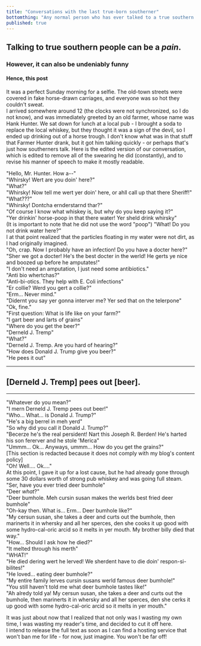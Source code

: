 ```yaml
---
title: "Conversations with the last true-born southerner"
bottomthing: "Any normal person who has ever talked to a true southern person will agree"
published: true
---
```

## Talking to true southern people can be a *pain*.
### However, it can also be undeniably funny
#### Hence, this post

It was a perfect Sunday morning for a selfie. The old-town streets were covered in fake horse-drawn carriages, and everyone was so hot they couldn't sweat.  
I arrived somewhere around 12 (the clocks were not synchronized, so I do not know), and was immediately greeted by an old farmer, whose name was Hank Hunter. We sat down for lunch at a local pub - I brought a soda to replace the local whiskey, but they thought it was a sign of the devil, so I ended up drinking out of a horse trough. I don't know what was in that stuff that Farmer Hunter drank, but it got him talking quickly - or perhaps that's just how southerners talk. Here is the edited version of our conversation, which is edited to remove all of the swearing he did (constantly), and to revise his manner of speech to make it mostly readable.

"Hello, Mr. Hunter. How a--"  
"Whirsky! Wert are you doin' here?"  
"What?"  
"Whirsky! Now tell me wert yer doin' here, or ahll call up that there Sheriff!"  
"What???"  
"Whirsky! Dontcha ernderstarnd thar?"  
"Of course I know what whiskey is, but why do you keep saying it?"  
"Yer drinkin' horse-poop in that there water! Yer sheld drink whirsky"  
(It is important to note that he did not use the word "poop")
"What! Do you not drink water here?"  
I at that point realized that the particles floating in my water were not dirt, as I had originally imagined.  
"Oh, crap. Now I probably have an infection! Do you have a docter here?"  
"Sher we got a docter! He's the best docter in the werld! He gerts ye nice and boozed up before he amputates!"  
"I don't need an amputation, I just need some antibiotics."  
"Anti bio whertchas?"  
"Anti-bi-otics. They help with E. Coli infections"  
"Er collie? Werd you gert a collie?"  
"Erm... Never mind."  
"Didernt you say yer gonna interver me? Yer sed that on the telerpone"  
"Ok, fine."  
"First question: What is life like on your farm?"  
"I gart beer and larts of grains"  
"Where do you get the beer?"  
"Derneld J. Tremp"  
"What?"  
"Derneld J. Tremp. Are you hard of hearing?"  
"How does Donald J. Trump give you beer?"  
"He pees it out"  
* * *
## [Derneld J. Tremp] pees out [beer].
* * *
"Whatever do you mean?"  
"I mern Derneld J. Tremp pees out beer!"  
"Who... What... is Donald J. Trump?"  
"He's a big berrel in meh yerd"  
"So why did you call it Donald J. Trump?"  
"Becerze he's the real persident! Nart this Joseph R. Berden! He's harted his son fererver and he stole 'Merica"  
"Ummm... Ok... Anyways, ummm... How do you get the grains?"  
[This section is redacted because it does not comply with my blog's content policy]  
"Oh! Well.... Ok...."  
At this point, I gave it up for a lost cause, but he had already gone through some 30 dollars worth of strong pub whiskey and was going full steam.  
"Ser, have you ever tried deer bumhole"  
"Deer *what*?"  
"Deer bumhole. Meh cursin susan makes the werlds best fried deer bumhole"  
"Oh-kay then. What is... Erm... Deer bumhole like?"  
"My cersun susan, she takes a deer and curts out the bumhole, then marinerts it in whersky and all her sperces, den she cooks it up good with some hydro-cal-oric arcid so it melts in yer mouth. My brother billy died that way."  
"How... Should I ask how he died?"  
"It melted through his merth"  
"WHAT!"  
"He died dering wert he lerved! We sherdent have to die doin' respon-si-bilites!"  
"He loved... eating deer bumhole?"  
"My entire family lerves cursin susans werld famous deer bumhole!"  
"You still haven't told me what deer bumhole tastes like!"  
"Ah alredy told ya! My cersun susan, she takes a deer and curts out the bumhole, then marinerts it in whersky and all her sperces, den she cerks it up good with some hydro-cal-oric arcid so it melts in yer mouth."  

It was just about now that I realized that not only was I wasting my own time, I was wasting my reader's time, and decided to cut it off here.  
I intend to release the full text as soon as I can find a hosting service that won't ban me for life - for now, just imagine. You won't be far off!
